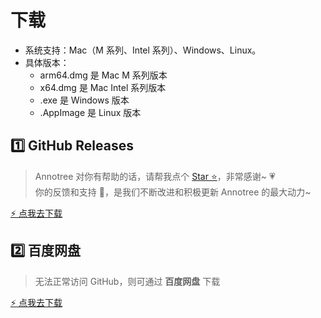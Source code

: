 # 下载

- 系统支持：Mac（M 系列、Intel 系列）、Windows、Linux。
- 具体版本：
  - arm64.dmg 是 Mac M 系列版本
  - x64.dmg 是 Mac Intel 系列版本
  - .exe 是 Windows 版本
  - .AppImage 是 Linux 版本

## 1️⃣ GitHub Releases

> Annotree 对你有帮助的话，请帮我点个 [Star ⭐️](https://github.com/itchaox/annotree)，非常感谢~ 💗  
> 你的反馈和支持 💯，是我们不断改进和积极更新 Annotree 的最大动力~

[⚡️ 点我去下载](https://github.com/itchaox/annotree)

## 2️⃣ 百度网盘

> 无法正常访问 GitHub，则可通过 **百度网盘** 下载

[⚡️ 点我去下载](https://pan.baidu.com/s/1eWDBFOgJefqUnx4E5Y9hVw?pwd=anno)
